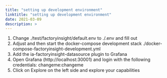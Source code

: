 ```yaml
---
title: "setting up development environment"
linktitle: "setting up development environment"
date: 2021-03-09
description: >
---
```


1. Change ./test/factoryinsight/default.env to ./.env and fill out
2. Adjust and then start the docker-compose development stack ./docker-compose-factoryinsight-development.yml
3. Add the ia-factoryinsight-datasource plugin to Grafana
4. Open Grafana (http://localhost:30001) and login with the following credentials: changeme:changeme
5. Click on Explore on the left side and explore your capabilities

